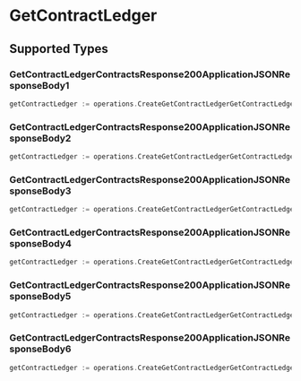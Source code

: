 # GetContractLedger


## Supported Types

### GetContractLedgerContractsResponse200ApplicationJSONResponseBody1

```go
getContractLedger := operations.CreateGetContractLedgerGetContractLedgerContractsResponse200ApplicationJSONResponseBody1(operations.GetContractLedgerContractsResponse200ApplicationJSONResponseBody1{/* values here */})
```

### GetContractLedgerContractsResponse200ApplicationJSONResponseBody2

```go
getContractLedger := operations.CreateGetContractLedgerGetContractLedgerContractsResponse200ApplicationJSONResponseBody2(operations.GetContractLedgerContractsResponse200ApplicationJSONResponseBody2{/* values here */})
```

### GetContractLedgerContractsResponse200ApplicationJSONResponseBody3

```go
getContractLedger := operations.CreateGetContractLedgerGetContractLedgerContractsResponse200ApplicationJSONResponseBody3(operations.GetContractLedgerContractsResponse200ApplicationJSONResponseBody3{/* values here */})
```

### GetContractLedgerContractsResponse200ApplicationJSONResponseBody4

```go
getContractLedger := operations.CreateGetContractLedgerGetContractLedgerContractsResponse200ApplicationJSONResponseBody4(operations.GetContractLedgerContractsResponse200ApplicationJSONResponseBody4{/* values here */})
```

### GetContractLedgerContractsResponse200ApplicationJSONResponseBody5

```go
getContractLedger := operations.CreateGetContractLedgerGetContractLedgerContractsResponse200ApplicationJSONResponseBody5(operations.GetContractLedgerContractsResponse200ApplicationJSONResponseBody5{/* values here */})
```

### GetContractLedgerContractsResponse200ApplicationJSONResponseBody6

```go
getContractLedger := operations.CreateGetContractLedgerGetContractLedgerContractsResponse200ApplicationJSONResponseBody6(operations.GetContractLedgerContractsResponse200ApplicationJSONResponseBody6{/* values here */})
```

